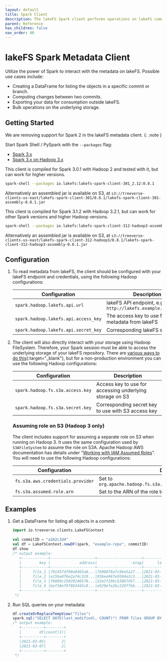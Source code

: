 ```yaml
---
layout: default
title: Spark Client
description: The lakeFS Spark client performs operations on lakeFS committed metadata stored in the object store. 
parent: Reference
has_children: false
nav_order: 40
---
```



# lakeFS Spark Metadata Client

Utilize the power of Spark to interact with the metadata on lakeFS. Possible use cases include:

* Creating a DataFrame for listing the objects in a specific commit or branch.
* Computing changes between two commits.
* Exporting your data for consumption outside lakeFS.
* Bulk operations on the underlying storage.

## Getting Started

We are removing support for Spark 2 in the lakeFS metadata client.
{: .note }

Start Spark Shell / PySpark with the `--packages` flag:

<div class="tabs">
  <ul>
	<li><a href="#packages-3-hadoop2">Spark 3.x</a></li>
	<li><a href="#packages-3-hadoop3">Spark 3.x on Hadoop 3.x</a></li>
  </ul>
  <div markdown="1" id="packages-3-hadoop2">
  This client is compiled for Spark 3.0.1 with Hadoop 2 and tested with it, but can work for
  higher versions.

  ```bash
  spark-shell --packages io.lakefs:lakefs-spark-client-301_2.12:0.8.1
  ```
  
  Alternatively an assembled jar is available on S3, at
  `s3://treeverse-clients-us-east/lakefs-spark-client-301/0.8.1/lakefs-spark-client-301-assembly-0.8.1.jar`
  </div> 

  <div markdown="1" id="packages-3-hadoop3">
  This client is compiled for Spark 3.1.2 with Hadoop 3.2.1, but can work for other Spark
  versions and higher Hadoop versions.
  
  ```bash
  spark-shell --packages io.lakefs:lakefs-spark-client-312-hadoop3-assembly_2.12:0.8.1
  ```

  Alternatively an assembled jar is available on S3, at
  `s3://treeverse-clients-us-east/lakefs-spark-client-312-hadoop3/0.8.1/lakefs-spark-client-312-hadoop3-assembly-0.8.1.jar`
  </div>

## Configuration

1. To read metadata from lakeFS, the client should be configured with your lakeFS endpoint and credentials, using the following Hadoop configurations:

   | Configuration                        | Description                                                  |
   |--------------------------------------|--------------------------------------------------------------|
   | `spark.hadoop.lakefs.api.url`        | lakeFS API endpoint, e.g: `http://lakefs.example.com/api/v1` |
   | `spark.hadoop.lakefs.api.access_key` | The access key to use for fetching metadata from lakeFS      |
   | `spark.hadoop.lakefs.api.secret_key` | Corresponding lakeFS secret key                              |

1. The client will also directly interact with your storage using Hadoop FileSystem.
   Therefore, your Spark session must be able to access the underlying storage of your lakeFS repository.
   There are [various ways to do this](https://hadoop.apache.org/docs/current/hadoop-aws/tools/hadoop-aws/index.html#Authenticating_with_S3){:target="_blank"},
   but for a non-production environment you can use the following Hadoop configurations:

   | Configuration                    | Description                                              |
   |----------------------------------|----------------------------------------------------------|
   | `spark.hadoop.fs.s3a.access.key` | Access key to use for accessing underlying storage on S3 |
   | `spark.hadoop.fs.s3a.secret.key` | Corresponding secret key to use with S3 access key       |

   ### Assuming role on S3 (Hadoop 3 only)

   The client includes support for assuming a separate role on S3 when
   running on Hadoop 3. It uses the same configuration used by
   `S3AFileSystem` to assume the role on S3A. Apache Hadoop AWS
   documentation has details under "[Working with IAM Assumed
   Roles][s3a-assumed-role]". You will need to use the following Hadoop
   configurations:
   
   | Configuration                     | Description                                                          |
   |-----------------------------------|----------------------------------------------------------------------|
   | `fs.s3a.aws.credentials.provider` | Set to `org.apache.hadoop.fs.s3a.auth.AssumedRoleCredentialProvider` |
   | `fs.s3a.assumed.role.arn`         | Set to the ARN of the role to assume                                 |

## Examples

1. Get a DataFrame for listing all objects in a commit:

   ```scala
   import io.treeverse.clients.LakeFSContext
    
   val commitID = "a1b2c3d4"
   val df = LakeFSContext.newDF(spark, "example-repo", commitID)
   df.show
   /* output example:
      +------------+--------------------+--------------------+-------------------+----+
      |        key |             address|                etag|      last_modified|size|
      +------------+--------------------+--------------------+-------------------+----+
      |     file_1 |791457df80a0465a8...|7b90878a7c9be5a27...|2021-03-05 11:23:30|  36|
      |     file_2 |e15be8f6e2a74c329...|95bee987e9504e2c3...|2021-03-05 11:45:25|  36|
      |     file_3 |f6089c25029240578...|32e2f296cb3867d57...|2021-03-07 13:43:19|  36|
      |     file_4 |bef38ef97883445c8...|e920efe2bc220ffbb...|2021-03-07 13:43:11|  13|
      +------------+--------------------+--------------------+-------------------+----+
    */
   ```

1. Run SQL queries on your metadata:

   ```scala
   df.createOrReplaceTempView("files")
   spark.sql("SELECT DATE(last_modified), COUNT(*) FROM files GROUP BY 1 ORDER BY 1")
   /* output example:
      +----------+--------+
      |        dt|count(1)|
      +----------+--------+
      |2021-03-05|       2|
      |2021-03-07|       2|
      +----------+--------+
    */
   ```


[s3a-assumed-role]:  https://hadoop.apache.org/docs/stable/hadoop-aws/tools/hadoop-aws/assumed_roles.html#Configuring_Assumed_Roles
